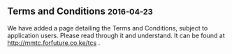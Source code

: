 <h2>Terms and Conditions <small>2016-04-23</small></h2>

We have added a page detailing the Terms and Conditions, subject to
application users. Please read through it and understand. It can be
found at http://mmtc.forfuture.co.ke/tcs .
